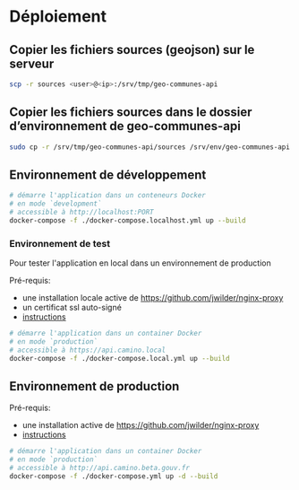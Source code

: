 # Déploiement

## Copier les fichiers sources (geojson) sur le serveur

```bash
scp -r sources <user>@<ip>:/srv/tmp/geo-communes-api
```

## Copier les fichiers sources dans le dossier d’environnement de geo-communes-api
```bash
sudo cp -r /srv/tmp/geo-communes-api/sources /srv/env/geo-communes-api
```

## Environnement de développement

```bash
# démarre l'application dans un conteneurs Docker
# en mode `development`
# accessible à http://localhost:PORT
docker-compose -f ./docker-compose.localhost.yml up --build
```

### Environnement de test

Pour tester l'application en local dans un environnement de production

Pré-requis:

- une installation locale active de https://github.com/jwilder/nginx-proxy
- un certificat ssl auto-signé
- [instructions](https://medium.com/@francoisromain/set-a-local-web-development-environment-with-custom-urls-and-https-3fbe91d2eaf0)

```bash
# démarre l'application dans un container Docker
# en mode `production`
# accessible à https://api.camino.local
docker-compose -f ./docker-compose.local.yml up --build
```

## Environnement de production

Pré-requis:

- une installation active de https://github.com/jwilder/nginx-proxy
- [instructions](https://medium.com/@francoisromain/host-multiple-websites-with-https-inside-docker-containers-on-a-single-server-18467484ab95)

```bash
# démarre l'application dans un container Docker
# en mode `production`
# accessible à http://api.camino.beta.gouv.fr
docker-compose -f ./docker-compose.yml up -d --build
```
